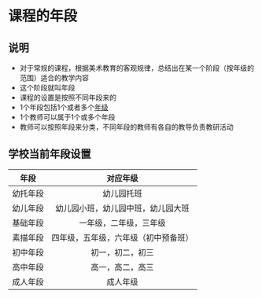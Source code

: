 # 课程的年段

## 说明
* 对于常规的课程，根据美术教育的客观规律，总结出在某一个阶段（按年级的范围）适合的教学内容
* 这个阶段就叫年段
* 课程的设置是按照不同年段来的
* 1个年段包括1个或者多个[年级](nianji.md)
* 1个教师可以属于1个或多个年段
* 教师可以按照年段来分类，不同年段的教师有各自的教导负责教研活动

## 学校当前年段设置

| 年段 | 对应年级 |
| :--: | :--: |
| 幼托年段 | 幼儿园托班 |
| 幼儿年段 | 幼儿园小班，幼儿园中班，幼儿园大班 |
| 基础年段 | 一年级，二年级，三年级 |
| 素描年段 | 四年级，五年级，六年级（初中预备班） |
| 初中年段 | 初一，初二，初三 |
| 高中年段 | 高一，高二，高三 |   
| 成人年段 | 成人年级 |
